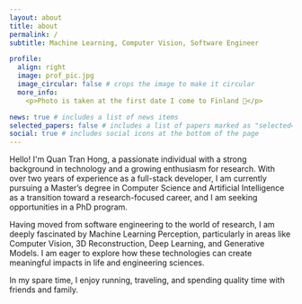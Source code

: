 ```yaml
---
layout: about
title: about
permalink: /
subtitle: Machine Learning, Computer Vision, Software Engineer

profile:
  align: right
  image: prof_pic.jpg
  image_circular: false # crops the image to make it circular
  more_info: 
    <p>Photo is taken at the first date I come to Finland 🥶</p>

news: true # includes a list of news items
selected_papers: false # includes a list of papers marked as "selected={true}"
social: true # includes social icons at the bottom of the page
---
```


Hello! I'm Quan Tran Hong, a passionate individual with a strong background in technology and a growing enthusiasm for research. With over two years of experience as a full-stack developer, I am currently pursuing a Master’s degree in Computer Science and Artificial Intelligence as a transition toward a research-focused career, and I am seeking opportunities in a PhD program.

Having moved from software engineering to the world of research, I am deeply fascinated by Machine Learning Perception, particularly in areas like Computer Vision, 3D Reconstruction, Deep Learning, and Generative Models. I am eager to explore how these technologies can create meaningful impacts in life and engineering sciences.

In my spare time, I enjoy running, traveling, and spending quality time with friends and family.